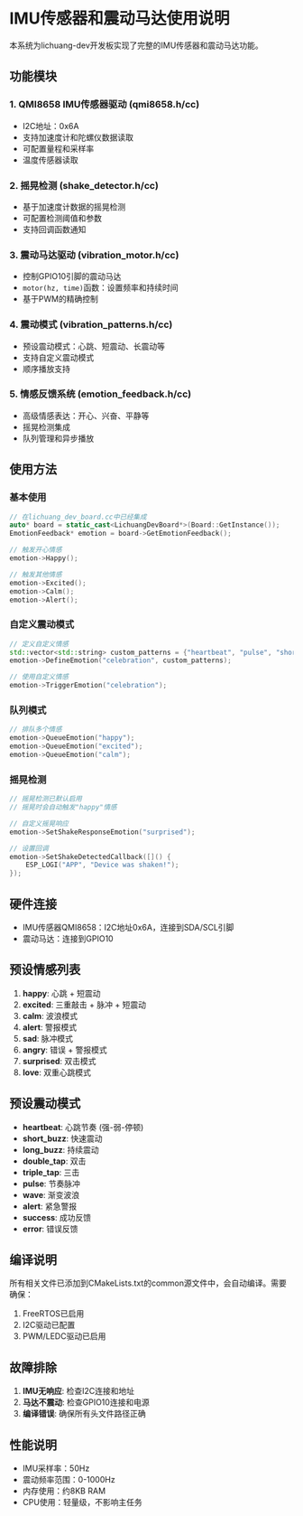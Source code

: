 # IMU传感器和震动马达使用说明

本系统为lichuang-dev开发板实现了完整的IMU传感器和震动马达功能。

## 功能模块

### 1. QMI8658 IMU传感器驱动 (qmi8658.h/cc)
- I2C地址：0x6A
- 支持加速度计和陀螺仪数据读取
- 可配置量程和采样率
- 温度传感器读取

### 2. 摇晃检测 (shake_detector.h/cc)
- 基于加速度计数据的摇晃检测
- 可配置检测阈值和参数
- 支持回调函数通知

### 3. 震动马达驱动 (vibration_motor.h/cc)
- 控制GPIO10引脚的震动马达
- `motor(hz, time)`函数：设置频率和持续时间
- 基于PWM的精确控制

### 4. 震动模式 (vibration_patterns.h/cc)
- 预设震动模式：心跳、短震动、长震动等
- 支持自定义震动模式
- 顺序播放支持

### 5. 情感反馈系统 (emotion_feedback.h/cc)
- 高级情感表达：开心、兴奋、平静等
- 摇晃检测集成
- 队列管理和异步播放

## 使用方法

### 基本使用
```cpp
// 在lichuang_dev_board.cc中已经集成
auto* board = static_cast<LichuangDevBoard*>(Board::GetInstance());
EmotionFeedback* emotion = board->GetEmotionFeedback();

// 触发开心情感
emotion->Happy();

// 触发其他情感
emotion->Excited();
emotion->Calm();
emotion->Alert();
```

### 自定义震动模式
```cpp
// 定义自定义情感
std::vector<std::string> custom_patterns = {"heartbeat", "pulse", "short_buzz"};
emotion->DefineEmotion("celebration", custom_patterns);

// 使用自定义情感
emotion->TriggerEmotion("celebration");
```

### 队列模式
```cpp
// 排队多个情感
emotion->QueueEmotion("happy");
emotion->QueueEmotion("excited");
emotion->QueueEmotion("calm");
```

### 摇晃检测
```cpp
// 摇晃检测已默认启用
// 摇晃时会自动触发"happy"情感

// 自定义摇晃响应
emotion->SetShakeResponseEmotion("surprised");

// 设置回调
emotion->SetShakeDetectedCallback([]() {
    ESP_LOGI("APP", "Device was shaken!");
});
```

## 硬件连接

- IMU传感器QMI8658：I2C地址0x6A，连接到SDA/SCL引脚
- 震动马达：连接到GPIO10

## 预设情感列表

1. **happy**: 心跳 + 短震动
2. **excited**: 三重敲击 + 脉冲 + 短震动  
3. **calm**: 波浪模式
4. **alert**: 警报模式
5. **sad**: 脉冲模式
6. **angry**: 错误 + 警报模式
7. **surprised**: 双击模式
8. **love**: 双重心跳模式

## 预设震动模式

- **heartbeat**: 心跳节奏 (强-弱-停顿)
- **short_buzz**: 快速震动
- **long_buzz**: 持续震动
- **double_tap**: 双击
- **triple_tap**: 三击
- **pulse**: 节奏脉冲
- **wave**: 渐变波浪
- **alert**: 紧急警报
- **success**: 成功反馈
- **error**: 错误反馈

## 编译说明

所有相关文件已添加到CMakeLists.txt的common源文件中，会自动编译。需要确保：

1. FreeRTOS已启用
2. I2C驱动已配置
3. PWM/LEDC驱动已启用

## 故障排除

1. **IMU无响应**: 检查I2C连接和地址
2. **马达不震动**: 检查GPIO10连接和电源
3. **编译错误**: 确保所有头文件路径正确

## 性能说明

- IMU采样率：50Hz
- 震动频率范围：0-1000Hz
- 内存使用：约8KB RAM
- CPU使用：轻量级，不影响主任务